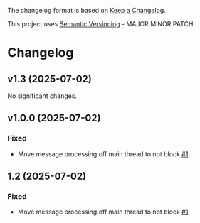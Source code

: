 The changelog format is based on [Keep a Changelog](https://keepachangelog.com/en/1.0.0/).

This project uses [Semantic Versioning](https://semver.org/) - MAJOR.MINOR.PATCH

# Changelog

## v1.3 (2025-07-02)

No significant changes.


## v1.0.0 (2025-07-02)


### Fixed

- Move message processing off main thread to not block [#1](https://github.com/keslerm/saltext-mqtt-return/issues/1)

## 1.2 (2025-07-02)


### Fixed

- Move message processing off main thread to not block [#1](https://github.com/keslerm/saltext-mqtt-return/issues/1)
